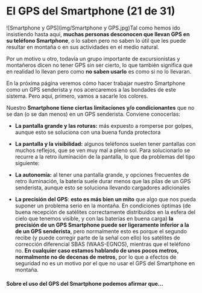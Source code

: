 # El GPS del Smartphone (21 de 31)  

![Smartphone y GPS](img/Smartphone y GPS.jpg)Tal como hemos ido insistiendo hasta aquí, **muchas personas desconocen que llevan GPS en su teléfono Smartphone**, o lo saben pero no saben lo útil que les puede resultar en montaña o en sus actividades en el medio natural.

Por un motivo u otro, todavía un grupo importante de excursionistas y montañeros dicen no tener GPS sin ser cierto, lo que también significa que en realidad lo llevan pero como **no saben usarlo** es como si no lo llevaran.  

En la próxima página veremos cómo hacer trabajar nuestro Smartphone como un GPS senderista y nos acercaremos a las bondades de este sistema. Pero aquí, primero, vamos a sacarle los colores.  

Nuestro **Smartphone tiene ciertas limitaciones y/o condicionantes** que no se dan (o se dan menos) en un GPS senderista. Conviene conocerlas:  

*   **La pantalla grande y las roturas:** más expuesto a romperse por golpes, aunque esto se soluciona con una buena funda protectora  
    
*   **La pantalla y la visibilidad:** algunos teléfonos suelen tener pantallas con muchos reflejos, que se ven muy mal a pleno sol. Para solucionarlo se recurre a la retro iluminación de la pantalla, lo que da problemas del tipo siguiente:  
    
*   **La autonomía:** al tener una pantalla grande, y opciones frecuentes de retro iluminación, la batería suele durar menos que las pilas de un GPS senderista, aunque esto se soluciona llevando cargadores adicionales  
    
*   **La precisión del GPS**: **esto es más bien un mito** que algo que nos pueda suponer un problema serio en la montaña. En condiciones óptimas (de buena recepción de satélites correctamente distribuidos en la esfera del cielo que tenemos visible, y con las baterías en buena carga) **la precisión de un GPS Smartphone puede ser ligeramente inferior a la de un GPS senderista**, pero normalmente esto es porque el segundo recibe (y puede corregir parte de la señal con ello) los satélites de corrección diferencial SBAS (WAAS-EGNOS), mientras que el teléfono no. **En cualquier caso estamos hablando de unos pocos metros, normalmente no de decenas de metros,** por lo que a efectos de seguridad no es un motivo por el que no usar el GPS del Smartphone en montaña.  
    

#### Sobre el uso del GPS del Smartphone podemos afirmar que...